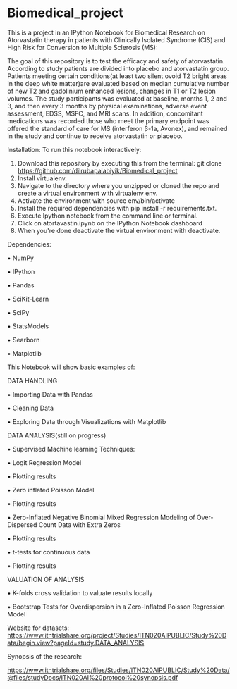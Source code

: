 # Biomedical_project
This is a project in an IPython Notebook for Biomedical Research on Atorvastatin therapy in patients with Clinically Isolated Syndrome (CIS) and High Risk for Conversion to Multiple Sclerosis (MS):

The goal of this repository is to test the efficacy and safety of atorvastatin. According to study patients are divided into placebo and atorvastatin group. Patients meeting certain conditions(at least two silent ovoid T2 bright areas in the deep white matter)are evaluated based on median cumulative number of new T2 and gadolinium enhanced lesions, changes in T1 or T2 lesion volumes. The study participants was evaluated at baseline, months 1, 2 and 3, and then every 3 months by physical examinations, adverse event assessment, EDSS, MSFC, and MRI scans. In addition, concomitant medications was recorded those who meet the primary endpoint was offered the standard of care for MS (interferon β-1a, Avonex), and remained in the study and continue to receive atorvastatin or placebo.


Installation:
To run this notebook interactively:
1.	Download this repository by executing this from the terminal: git clone https://github.com/dilrubapalabiyik/Biomedical_project
2.	Install virtualenv.
3.	Navigate to the directory where you unzipped or cloned the repo and create a virtual environment with virtualenv env.
4.	Activate the environment with source env/bin/activate
5.	Install the required dependencies with pip install -r requirements.txt.
6.	Execute Ipython notebook from the command line or terminal.
7.	Click on atortavastin.ipynb on the IPython Notebook dashboard
8.	When you're done deactivate the virtual environment with deactivate.

Dependencies:

•	NumPy

•	IPython

•	Pandas

•	SciKit-Learn

•	SciPy

•	StatsModels

•	Searborn

•	Matplotlib

This Notebook will show basic examples of:

DATA HANDLING

•	Importing Data with Pandas

•	Cleaning Data

•	Exploring Data through Visualizations with Matplotlib

DATA ANALYSIS(still on progress)

•	Supervised Machine learning Techniques:

•	Logit Regression Model

•	Plotting results

•	Zero inflated Poisson Model

•	Plotting results

•	Zero-Inflated Negative Binomial Mixed Regression Modeling of Over-Dispersed Count Data with Extra Zeros

•	Plotting results

•	t-tests for continuous data

•	Plotting results

VALUATION OF ANALYSIS

•	K-folds cross validation to valuate results locally

•	Bootstrap Tests for Overdispersion in a Zero-Inflated Poisson Regression Model

Website for datasets: 
https://www.itntrialshare.org/project/Studies/ITN020AIPUBLIC/Study%20Data/begin.view?pageId=study.DATA_ANALYSIS

Synopsis of the research: 

https://www.itntrialshare.org/files/Studies/ITN020AIPUBLIC/Study%20Data/@files/studyDocs/ITN020AI%20protocol%20synopsis.pdf



